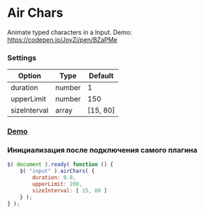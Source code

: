 # Air Chars
Animate typed characters in a Input. Demo: https://codepen.io/JoyZi/pen/BZaPMe

### Settings

Option | Type | Default 
------ | ---- | ------- 
duration | number | 1 
upperLimit | number | 150
sizeInterval | array | [15, 80] 

### [Demo](https://codepen.io/JoyZi/pen/BZaPMe)

### Инициализация после подключения самого плагина

```javascript
$( document ).ready( function () {
    $( "input" ).airChars( {
        duration: 0.8,
        upperLimit: 200,
        sizeInterval: [ 15, 80 ]
    } );
} );
```
